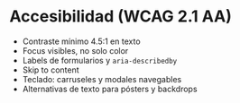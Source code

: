 # Accesibilidad (WCAG 2.1 AA)

- Contraste mínimo 4.5:1 en texto
- Focus visibles, no solo color
- Labels de formularios y `aria-describedby`
- Skip to content
- Teclado: carruseles y modales navegables
- Alternativas de texto para pósters y backdrops
